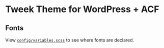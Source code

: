 # Tweek Theme for WordPress + ACF

## Fonts

View [`config/variables.scss`](https://github.com/dajocarter/tweek-theme/blob/master/assets/scss/config/_variables.scss) to see where fonts are declared.
